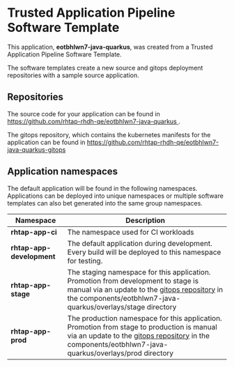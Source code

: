 # Trusted Application Pipeline Software Template

This application, **eotbhlwn7-java-quarkus**, was created from a Trusted Application Pipeline Software Template.

The software templates create a new source and gitops deployment repositories with a sample source application. 

## Repositories

The source code for your application can be found in [https://github.com/rhtap-rhdh-qe/eotbhlwn7-java-quarkus ](https://github.com/rhtap-rhdh-qe/eotbhlwn7-java-quarkus ).
 
The gitops repository, which contains the kubernetes manifests for the application can be found in 
[https://github.com/rhtap-rhdh-qe/eotbhlwn7-java-quarkus-gitops ](https://github.com/rhtap-rhdh-qe/eotbhlwn7-java-quarkus-gitops ) 

## Application namespaces 

The default application will be found in the following namespaces. Applications can be deployed into unique namespaces or multiple software templates can also bet generated into the same group namespaces.  

|  Namespace   |  Description   |  
| -------- | -------- |
| **rhtap-app-ci** | The namespace used for CI workloads |
| **rhtap-app-development** | The default application during development. Every build will be deployed to this namespace for testing. |
| **rhtap-app-stage** | The staging namespace for this application. Promotion from development to stage is manual via an update to the [gitops repository](https://github.com/rhtap-rhdh-qe/eotbhlwn7-java-quarkus-gitops ) in the components/eotbhlwn7-java-quarkus/overlays/stage directory |
| **rhtap-app-prod** | The production namespace for this application. Promotion from stage to production is manual via an update to the [gitops repository](https://github.com/rhtap-rhdh-qe/eotbhlwn7-java-quarkus-gitops ) in the components/eotbhlwn7-java-quarkus/overlays/prod directory |